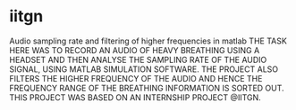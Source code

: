 # iitgn
Audio sampling rate and filtering of higher frequencies in matlab
THE TASK HERE WAS TO RECORD AN AUDIO OF HEAVY BREATHING USING A HEADSET AND THEN ANALYSE THE SAMPLING RATE OF THE AUDIO SIGNAL, USING MATLAB SIMULATION SOFTWARE. THE PROJECT ALSO FILTERS THE HIGHER FREQUENCY OF THE AUDIO AND HENCE THE FREQUENCY RANGE OF THE BREATHING INFORMATION IS SORTED OUT. THIS PROJECT WAS BASED ON AN INTERNSHIP PROJECT @IITGN. 
